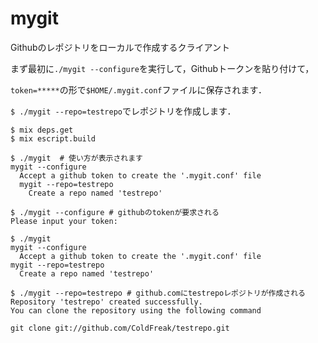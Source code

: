 mygit
===

Githubのレポジトリをローカルで作成するクライアント

まず最初に`./mygit --configure`を実行して，Githubトークンを貼り付けて，

`token=*****`の形で`$HOME/.mygit.conf`ファイルに保存されます．

`$ ./mygit --repo=testrepo`でレポジトリを作成します．


```
$ mix deps.get
$ mix escript.build

$ ./mygit  # 使い方が表示されます
mygit --configure
  Accept a github token to create the '.mygit.conf' file
  mygit --repo=testrepo
    Create a repo named 'testrepo'

$ ./mygit --configure # githubのtokenが要求される
Please input your token:

$ ./mygit
mygit --configure
  Accept a github token to create the '.mygit.conf' file
mygit --repo=testrepo
  Create a repo named 'testrepo'

$ ./mygit --repo=testrepo # github.comにtestrepoレポジトリが作成される
Repository 'testrepo' created successfully.
You can clone the repository using the following command

git clone git://github.com/ColdFreak/testrepo.git
```
